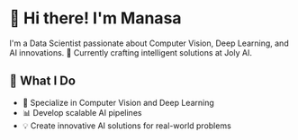 # 👋 Hi there! I'm Manasa

I'm a Data Scientist passionate about Computer Vision, Deep Learning, and AI innovations. 
🌱 Currently crafting intelligent solutions at Joly AI.

## 🚀 What I Do

- 🤖 Specialize in Computer Vision and Deep Learning
- 📊 Develop scalable AI pipelines
- 💡 Create innovative AI solutions for real-world problems

<!--
**JayaManasa/JayaManasa** is a ✨ _special_ ✨ repository because its `README.md` (this file) appears on your GitHub profile.

Here are some ideas to get you started:

- 🔭 I’m currently working on ...
- 🌱 I’m currently learning ...
- 👯 I’m looking to collaborate on ...
- 🤔 I’m looking for help with ...
- 💬 Ask me about ...
- 📫 How to reach me: ...
- 😄 Pronouns: ...
- ⚡ Fun fact: ...
-->
